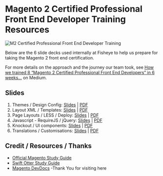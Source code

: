 # Magento 2 Certified Professional Front End Developer Training Resources

![M2 Certified Professional Front End Developer Training](https://cdn-images-1.medium.com/max/2400/1*yMd3FTa7sHVQONHtr4lJZQ.png)

Below are the 6 slide decks used internally at Fisheye to help us prepare for taking the Magento 2 front end certification.

For more details on the approach and the journey our team took, see [How we trained 8 “Magento 2 Certified Professional Front End Developers” in 6 weeks…](https://medium.com/@johnHughes1984/how-we-trained-8-magento-2-certified-professional-front-end-developers-in-6-weeks-33b41691fd27) on Medium.

## Slides

1. Themes  / Design Config: [Slides](https://docs.google.com/presentation/d/e/2PACX-1vS4tdV78YwkegoiwFSRONG2rV5qG8hBbZm-TpsvhxmUG7rHXE_SCIBh0Po1bEkIjsFYx0ynAMBZaP_5/pub) | [PDF](https://docs.google.com/presentation/d/1EelJoBNTv4IZzf5Ye3sB8ZIGBD8F-GJhlX3-zPoY6tE/export/pdf)
2. Layout XML / Templates: [Slides](https://docs.google.com/presentation/d/e/2PACX-1vSa2li-E8ICFSPrqu2rbitPolCozz_tzlWSffC0C3EkUCvO3n5T4L9SI6IRYdEGsTRUDKTHj6NwEH9m/pub) | [PDF](https://docs.google.com/presentation/d/1G3WzGobvfqiz81jtE0_hDdaiK54XrUMO-fi2TPlJksU/export/pdf)
3. Page Layouts / LESS / Deploy: [Slides](https://docs.google.com/presentation/d/e/2PACX-1vS7hZbVExRlX65IRljGyM31CISUPdv2MRtPlT4SNS0dkLg-w18hf7hi3YmuuWHrMljOiLFXbgRbBi8S/pub) | [PDF](https://docs.google.com/presentation/d/1A3aRs_fl9X0wEPgoS9fkMbW9W5wJZvZbC7Za_8r1Ms4/export/pdf)
4. Javascript - RequireJS / jQuery: [Slides](https://docs.google.com/presentation/d/e/2PACX-1vT0aGlbO1kgENrJSFB4K2B43QXeDj-4qcoKyP2-5l_HU_4BVEvdJovlYhGlTZ8_nY6ZxbPadYE_Z5SC/pub) | [PDF](https://docs.google.com/presentation/d/1wjQwBDXtriMmUcyyYhKwsa9RY144XnBuxEtXHwBHrL4/export/pdf)
5. Knockout / UI components: [Slides](https://docs.google.com/presentation/d/e/2PACX-1vQLsML1V0H7A6Ft6UsaqpRAaJ_NSu4bH6pbCEL2NvenOwze5-9WlL6j9RDmUom5Ghc7Whw32nH_0S0d/pub) | [PDF](https://docs.google.com/presentation/d/1-POkkJjZzwBk_otupxEV3zitfNUQcK-lQQBvZ6NrT8E/export/pdf)
6. Translations /  Customisations: [Slides](https://docs.google.com/presentation/d/e/2PACX-1vTqkU3xKPiaqg1OeD5IRPR_Sm82ESZqFPBeGanhu5tq0eiEHfTdIujGJt2gkxAQkeVoKUn5Nmh83xGo/pub) | [PDF](https://docs.google.com/presentation/d/1qzZ9gNKDQZJG8qpTBJBk86UIa3RJz9ZLNvKTVLvE194/export/pdf)

## Credit / Resources / Thanks
- [Official Magento Study Guide](https://u.magento.com/free-study-guide)
- [Swift Otter Study Guide](https://swiftotter.com/technical/certifications/magento-2-frontend-developer-study-guide)
- [Magento DevDocs](https://devdocs.magento.com/)
-Thank You for visiting here
